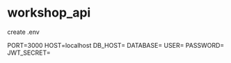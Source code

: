 # workshop_api

create .env

PORT=3000
HOST=localhost
DB_HOST=
DATABASE=
USER=
PASSWORD=
JWT_SECRET=